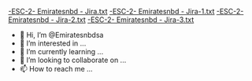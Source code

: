 [-ESC-2- Emiratesnbd - Jira.txt](https://github.com/Emiratesnbdsa/Emiratesnbdsa/files/11944566/-ESC-2-.Emiratesnbd.-.Jira.txt)
[-ESC-2- Emiratesnbd - Jira-1.txt](https://github.com/Emiratesnbdsa/Emiratesnbdsa/files/11944565/-ESC-2-.Emiratesnbd.-.Jira-1.txt)
[-ESC-2- Emiratesnbd - Jira-2.txt](https://github.com/Emiratesnbdsa/Emiratesnbdsa/files/11944564/-ESC-2-.Emiratesnbd.-.Jira-2.txt)
[-ESC-2- Emiratesnbd - Jira-3.txt](https://github.com/Emiratesnbdsa/Emiratesnbdsa/files/11944563/-ESC-2-.Emiratesnbd.-.Jira-3.txt)
- 👋 Hi, I’m @Emiratesnbdsa
- 👀 I’m interested in ...
- 🌱 I’m currently learning ...
- 💞️ I’m looking to collaborate on ...
- 📫 How to reach me ...

<!---
Emiratesnbdsa/Emiratesnbdsa is a ✨ special ✨ repository because its `README.md` (this file) appears on your GitHub profile.
You can click the Preview link to take a look at your changes.
--->

